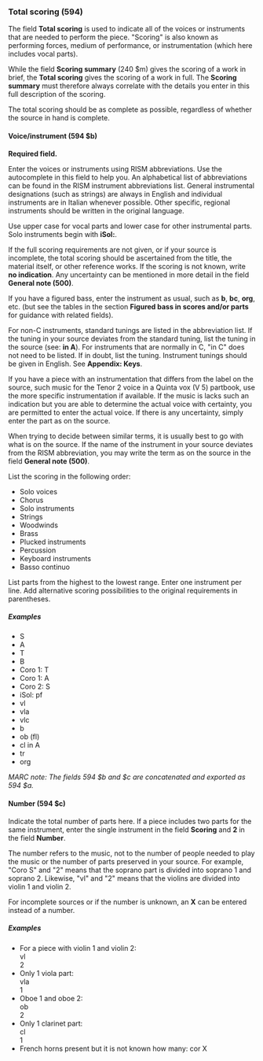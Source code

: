 ### Total scoring (594)

The field **Total scoring** is used to indicate all of the voices or instruments that are needed to perform the piece. "Scoring" is also known as performing forces, medium of performance, or instrumentation (which here includes vocal parts).

While the field **Scoring summary** (240 $m) gives the scoring of a work in brief, the **Total scoring** gives the scoring of a work in full. The **Scoring summary** must
therefore always correlate with the details you enter in this full description of the scoring.

The total scoring should be as complete as possible, regardless of whether the source in hand is complete.  

#### Voice/instrument (594 $b)

**Required field.**

Enter the voices or instruments using RISM abbreviations. Use the autocomplete in this field to help you. An alphabetical list of abbreviations can be found in the RISM
instrument abbreviations list. General instrumental designations (such as strings) are always in English and individual
instruments are in Italian whenever possible. Other specific, regional instruments should be written in the original
language.  

Use upper case for vocal parts and lower case for other instrumental parts. Solo instruments begin with **iSol:**.

If the full scoring requirements are not given, or if your source is incomplete, the total scoring should be ascertained from the title, the material itself, or other reference works. If
the scoring is not known, write **no indication**. Any uncertainty can be mentioned in more detail in the field **General note (500)**.

If you have a figured bass, enter the instrument as usual, such as **b**, **bc**, **org**, etc. (but see the tables
in the section **Figured bass in scores and/or parts** for guidance with related fields).

For non-C instruments, standard tunings are listed in the abbreviation list. If the tuning in your source deviates from
the standard tuning, list the tuning in the source (see: **in A**). For instruments that are normally in C, "in
C" does not need to be listed. If in doubt, list the tuning. Instrument tunings should be given in English. See **Appendix: Keys**.  

If you have a piece with an instrumentation that differs from the label on the source, such music for the Tenor 2 voice in a Quinta vox (V 5) partbook, use the more specific instrumentation if available. If the music is lacks such an indication but you are able to determine the actual voice with certainty, you are permitted to enter the actual voice. If there is any uncertainty, simply enter the part as on the source.

When trying to decide between similar terms, it is usually best to go with what is on the source. If the name of the
instrument in your source deviates from the RISM abbreviation, you may write the term as on the source in the field **General note (500)**.

List the scoring in the following order:

- Solo voices
- Chorus
- Solo instruments
- Strings
- Woodwinds
- Brass
- Plucked instruments
- Percussion
- Keyboard instruments
- Basso continuo

List parts from the highest to the lowest range. Enter one instrument per line. Add alternative scoring possibilities to
the original requirements in parentheses.

##### Examples

- S
- A
- T
- B
- Coro 1: T
- Coro 1: A
- Coro 2: S
- iSol: pf
- vl
- vla
- vlc
- b
- ob (fl)
- cl in A
- tr
- org

_MARC note: The fields 594 $b and $c are concatenated and exported as 594 $a._

#### Number (594 $c)

Indicate the total number of parts here. If a piece includes two parts for the same instrument, enter the single
instrument in the field **Scoring** and **2** in the field **Number**.

The number refers to the music, not to the number of people needed to play the music or the number of parts preserved in your source. For example, "Coro S" and "2" means that the soprano part is divided into soprano 1 and soprano 2.  Likewise, "vl" and "2" means that the violins are divided into violin 1 and violin 2.

For incomplete sources or if the number is unknown, an **X** can be entered instead of a number.   

##### Examples

- For a piece with violin 1 and violin 2:  
  vl  
  2
- Only 1 viola part:  
  vla  
  1
- Oboe 1 and oboe 2:  
  ob  
  2
- Only 1 clarinet part:  
  cl  
  1
- French horns present but it is not known how many:
  cor
  X  
